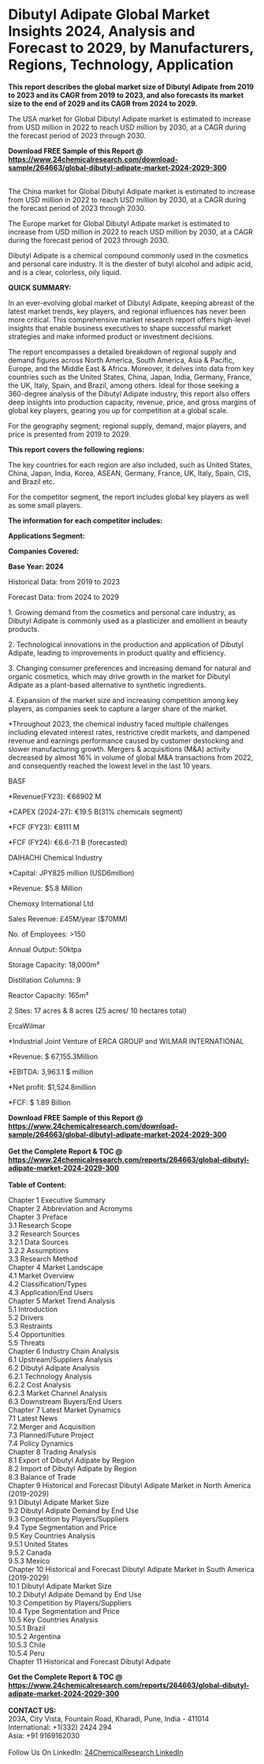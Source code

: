 <h1>Dibutyl Adipate Global Market Insights 2024, Analysis and Forecast to 2029, by Manufacturers, Regions, Technology, Application</h1><p><strong>This report describes the global market size of Dibutyl Adipate from 2019 to 2023 and its CAGR from 2019 to 2023, and also forecasts its market size to the end of 2029 and its CAGR from 2024 to 2029.</strong></p><p>
</p><p>The USA market for Global Dibutyl Adipate market is estimated to increase from USD million in 2022 to reach USD million by 2030, at a CAGR during the forecast period of 2023 through 2030.</p><div><b>Download FREE Sample of this Report @ 
            <a href="https://www.24chemicalresearch.com/download-sample/264663/global-dibutyl-adipate-market-2024-2029-300">
            https://www.24chemicalresearch.com/download-sample/264663/global-dibutyl-adipate-market-2024-2029-300</a></b></div><br><p>
</p><p>The China market for Global Dibutyl Adipate market is estimated to increase from USD million in 2022 to reach USD million by 2030, at a CAGR during the forecast period of 2023 through 2030.</p><p>
</p><p>The Europe market for Global Dibutyl Adipate market is estimated to increase from USD million in 2022 to reach USD million by 2030, at a CAGR during the forecast period of 2023 through 2030.</p><p>
</p><p>Dibutyl Adipate is a chemical compound commonly used in the cosmetics and personal care industry. It is the diester of butyl alcohol and adipic acid, and is a clear, colorless, oily liquid.</p><p>
</p><p>
<strong>QUICK SUMMARY:</strong></p><p>
In an ever-evolving global market of Dibutyl Adipate, keeping abreast of the latest market trends, key players, and regional influences has never been more critical. This comprehensive market research report offers high-level insights that enable business executives to shape successful market strategies and make informed product or investment decisions.</p><p>
</p><p>
The report encompasses a detailed breakdown of regional supply and demand figures across North America, South America, Asia &amp; Pacific, Europe, and the Middle East &amp; Africa. Moreover, it delves into data from key countries such as the United States, China, Japan, India, Germany, France, the UK, Italy, Spain, and Brazil, among others. Ideal for those seeking a 360-degree analysis of the Dibutyl Adipate industry, this report also offers deep insights into production capacity, revenue, price, and gross margins of global key players, gearing you up for competition at a global scale.</p><p>
</p><p>
For the geography segment; regional supply, demand, major players, and price is presented from 2019 to 2029.</p><p>
</p><p>
<strong>This report covers the following regions:</strong></p><p>
</p><p>
</p><p>The key countries for each region are also included, such as United States, China, Japan, India, Korea, ASEAN, Germany, France, UK, Italy, Spain, CIS, and Brazil etc.</p><p>
</p><p>
For the competitor segment, the report includes global key players as well as some small players.</p><p>
</p><p>
<strong>The information for each competitor includes:</strong></p><p>
</p><p>
<strong>Applications Segment:</strong></p><p>
</p><p>
<strong>Companies Covered:</strong></p><p>
</p><p>
</p><p><strong>Base Year: 2024</strong></p><p>
Historical Data: from 2019 to 2023</p><p>
Forecast Data: from 2024 to 2029</p><p>
</p><p>
1. Growing demand from the cosmetics and personal care industry, as Dibutyl Adipate is commonly used as a plasticizer and emollient in beauty products.</p><p>
2. Technological innovations in the production and application of Dibutyl Adipate, leading to improvements in product quality and efficiency.</p><p>
3. Changing consumer preferences and increasing demand for natural and organic cosmetics, which may drive growth in the market for Dibutyl Adipate as a plant-based alternative to synthetic ingredients.</p><p>
4. Expansion of the market size and increasing competition among key players, as companies seek to capture a larger share of the market.</p><p>
</p><p>
*Throughout 2023, the chemical industry faced multiple challenges including elevated interest rates, restrictive credit markets, and dampened revenue and earnings performance caused by customer destocking and slower manufacturing growth. Mergers &amp; acquisitions (M&amp;A) activity decreased by almost 16% in volume of global M&amp;A transactions from 2022, and consequently reached the lowest level in the last 10 years.</p><p>
</p><p>
BASF</p><p>
*Revenue(FY23): €68902 M</p><p>
*CAPEX (2024-27): €19.5 B(31% chemicals segment)</p><p>
*FCF (FY23): €8111 M</p><p>
*FCF (FY24): €6.6-7.1 B (forecasted)</p><p>
</p><p>
DAIHACHI Chemical Industry</p><p>
*Capital: JPY825 million (USD6million)</p><p>
*Revenue: $5.8 Million</p><p>
</p><p>
Chemoxy International Ltd</p><p>
Sales Revenue: £45M/year ($70MM)</p><p>
No. of Employees: &gt;150</p><p>
Annual Output: 50ktpa</p><p>
Storage Capacity: 18,000m³</p><p>
Distillation Columns: 9</p><p>
Reactor Capacity: 165m³</p><p>
2 Sites: 17 acres &amp; 8 acres (25 acres/ 10 hectares total)</p><p>
</p><p>
ErcaWilmar</p><p>
*Industrial Joint Venture of ERCA GROUP and WILMAR INTERNATIONAL</p><p>
*Revenue: $ 67,155.3Million</p><p>
*EBITDA: 3,963.1 $ million</p><p>
*Net profit: $1,524.8million</p><p>
*FCF: $ 1.89 Billion</p><div><b>Download FREE Sample of this Report @ 
            <a href="https://www.24chemicalresearch.com/download-sample/264663/global-dibutyl-adipate-market-2024-2029-300">
            https://www.24chemicalresearch.com/download-sample/264663/global-dibutyl-adipate-market-2024-2029-300</a></b></div><br><div><b>Get the Complete Report & TOC @ 
            <a href="https://www.24chemicalresearch.com/reports/264663/global-dibutyl-adipate-market-2024-2029-300">
            https://www.24chemicalresearch.com/reports/264663/global-dibutyl-adipate-market-2024-2029-300</a></b></div><br>
            <b>Table of Content:</b><p>Chapter 1 Executive Summary<br />
Chapter 2 Abbreviation and Acronyms<br />
Chapter 3 Preface<br />
3.1 Research Scope<br />
3.2 Research Sources<br />
3.2.1 Data Sources<br />
3.2.2 Assumptions<br />
3.3 Research Method<br />
Chapter 4 Market Landscape<br />
4.1 Market Overview<br />
4.2 Classification/Types<br />
4.3 Application/End Users<br />
Chapter 5 Market Trend Analysis<br />
5.1 Introduction<br />
5.2 Drivers<br />
5.3 Restraints<br />
5.4 Opportunities<br />
5.5 Threats<br />
Chapter 6 Industry Chain Analysis<br />
6.1 Upstream/Suppliers Analysis<br />
6.2 Dibutyl Adipate Analysis<br />
6.2.1 Technology Analysis<br />
6.2.2 Cost Analysis<br />
6.2.3 Market Channel Analysis<br />
6.3 Downstream Buyers/End Users<br />
Chapter 7 Latest Market Dynamics<br />
7.1 Latest News<br />
7.2 Merger and Acquisition<br />
7.3 Planned/Future Project<br />
7.4 Policy Dynamics<br />
Chapter 8 Trading Analysis<br />
8.1 Export of Dibutyl Adipate by Region<br />
8.2 Import of Dibutyl Adipate by Region<br />
8.3 Balance of Trade<br />
Chapter 9 Historical and Forecast Dibutyl Adipate Market in North America (2019-2029)<br />
9.1 Dibutyl Adipate Market Size<br />
9.2 Dibutyl Adipate Demand by End Use<br />
9.3 Competition by Players/Suppliers<br />
9.4 Type Segmentation and Price<br />
9.5 Key Countries Analysis<br />
9.5.1 United States<br />
9.5.2 Canada<br />
9.5.3 Mexico<br />
Chapter 10 Historical and Forecast Dibutyl Adipate Market in South America (2019-2029)<br />
10.1 Dibutyl Adipate Market Size<br />
10.2 Dibutyl Adipate Demand by End Use<br />
10.3 Competition by Players/Suppliers<br />
10.4 Type Segmentation and Price<br />
10.5 Key Countries Analysis<br />
10.5.1 Brazil<br />
10.5.2 Argentina<br />
10.5.3 Chile<br />
10.5.4 Peru<br />
Chapter 11 Historical and Forecast Dibutyl Adipate </p><div><b>Get the Complete Report & TOC @ 
            <a href="https://www.24chemicalresearch.com/reports/264663/global-dibutyl-adipate-market-2024-2029-300">
            https://www.24chemicalresearch.com/reports/264663/global-dibutyl-adipate-market-2024-2029-300</a></b></div><br><b>CONTACT US:</b><br>
            203A, City Vista, Fountain Road, Kharadi, Pune, India - 411014<br>
            International: +1(332) 2424 294<br>
            Asia: +91 9169162030 <br><br>
            Follow Us On LinkedIn: <a href="https://www.linkedin.com/company/24chemicalresearch/">24ChemicalResearch LinkedIn</a>